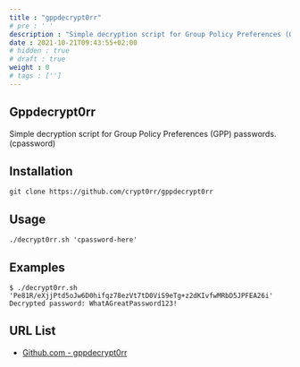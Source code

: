 ```yaml
---
title : "gppdecrypt0rr"
# pre : ' '
description : "Simple decryption script for Group Policy Preferences (GPP) passwords."
date : 2021-10-21T09:43:55+02:00
# hidden : true
# draft : true
weight : 0
# tags : ['']
---
```


## Gppdecrypt0rr

Simple decryption script for Group Policy Preferences (GPP) passwords. (cpassword)

## Installation

```plain
git clone https://github.com/crypt0rr/gppdecrypt0rr
```

## Usage

```plain
./decrypt0rr.sh 'cpassword-here'
```

## Examples

```plain
$ ./decrypt0rr.sh 'Pe81R/eXjjPtd5oJw6D0hifqz78ezVt7tD0ViS9eTg+z2dKIvfwMRbD5JPFEA26i'
Decrypted password: WhatAGreatPassword123!
```

## URL List

- [Github.com - gppdecrypt0rr](https://github.com/crypt0rr/gppdecrypt0rr)
